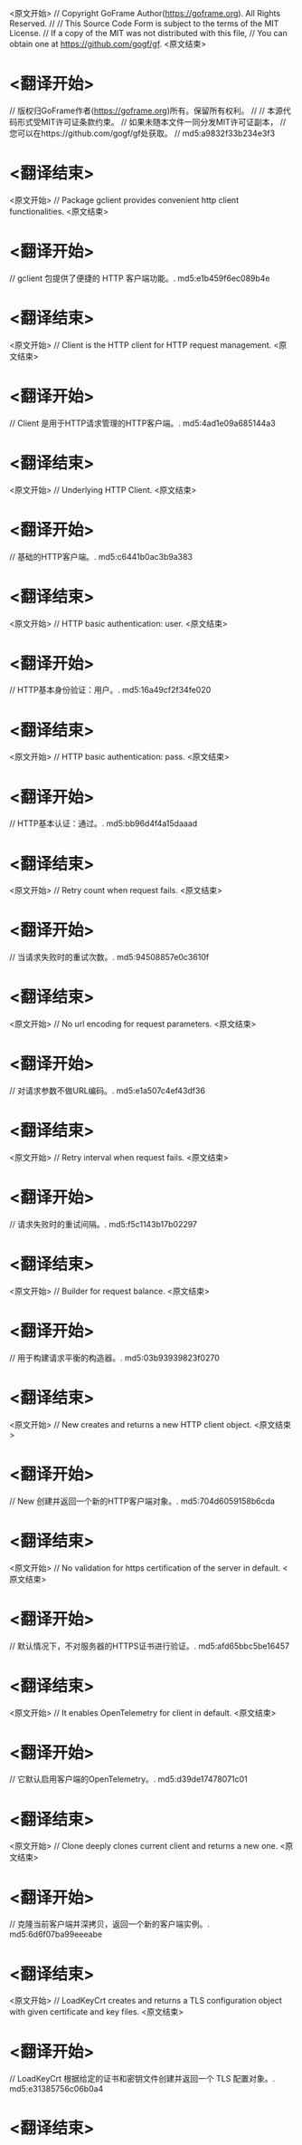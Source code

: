 
<原文开始>
// Copyright GoFrame Author(https://goframe.org). All Rights Reserved.
//
// This Source Code Form is subject to the terms of the MIT License.
// If a copy of the MIT was not distributed with this file,
// You can obtain one at https://github.com/gogf/gf.
<原文结束>

# <翻译开始>
// 版权归GoFrame作者(https://goframe.org)所有。保留所有权利。
//
// 本源代码形式受MIT许可证条款约束。
// 如果未随本文件一同分发MIT许可证副本，
// 您可以在https://github.com/gogf/gf处获取。
// md5:a9832f33b234e3f3
# <翻译结束>


<原文开始>
// Package gclient provides convenient http client functionalities.
<原文结束>

# <翻译开始>
// gclient 包提供了便捷的 HTTP 客户端功能。. md5:e1b459f6ec089b4e
# <翻译结束>


<原文开始>
// Client is the HTTP client for HTTP request management.
<原文结束>

# <翻译开始>
// Client 是用于HTTP请求管理的HTTP客户端。. md5:4ad1e09a685144a3
# <翻译结束>


<原文开始>
// Underlying HTTP Client.
<原文结束>

# <翻译开始>
// 基础的HTTP客户端。. md5:c6441b0ac3b9a383
# <翻译结束>


<原文开始>
// HTTP basic authentication: user.
<原文结束>

# <翻译开始>
// HTTP基本身份验证：用户。. md5:16a49cf2f34fe020
# <翻译结束>


<原文开始>
// HTTP basic authentication: pass.
<原文结束>

# <翻译开始>
// HTTP基本认证：通过。. md5:bb96d4f4a15daaad
# <翻译结束>


<原文开始>
// Retry count when request fails.
<原文结束>

# <翻译开始>
// 当请求失败时的重试次数。. md5:94508857e0c3610f
# <翻译结束>


<原文开始>
// No url encoding for request parameters.
<原文结束>

# <翻译开始>
// 对请求参数不做URL编码。. md5:e1a507c4ef43df36
# <翻译结束>


<原文开始>
// Retry interval when request fails.
<原文结束>

# <翻译开始>
// 请求失败时的重试间隔。. md5:f5c1143b17b02297
# <翻译结束>


<原文开始>
// Builder for request balance.
<原文结束>

# <翻译开始>
// 用于构建请求平衡的构造器。. md5:03b93939823f0270
# <翻译结束>


<原文开始>
// New creates and returns a new HTTP client object.
<原文结束>

# <翻译开始>
// New 创建并返回一个新的HTTP客户端对象。. md5:704d6059158b6cda
# <翻译结束>


<原文开始>
// No validation for https certification of the server in default.
<原文结束>

# <翻译开始>
// 默认情况下，不对服务器的HTTPS证书进行验证。. md5:afd65bbc5be16457
# <翻译结束>


<原文开始>
// It enables OpenTelemetry for client in default.
<原文结束>

# <翻译开始>
// 它默认启用客户端的OpenTelemetry。. md5:d39de17478071c01
# <翻译结束>


<原文开始>
// Clone deeply clones current client and returns a new one.
<原文结束>

# <翻译开始>
// 克隆当前客户端并深拷贝，返回一个新的客户端实例。. md5:6d6f07ba99eeeabe
# <翻译结束>


<原文开始>
// LoadKeyCrt creates and returns a TLS configuration object with given certificate and key files.
<原文结束>

# <翻译开始>
// LoadKeyCrt 根据给定的证书和密钥文件创建并返回一个 TLS 配置对象。. md5:e31385756c06b0a4
# <翻译结束>

